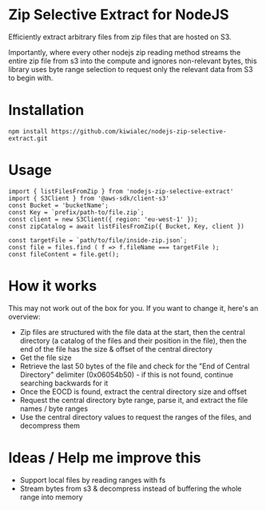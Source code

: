 # Zip Selective Extract for NodeJS

Efficiently extract arbitrary files from zip files that are hosted on S3.

Importantly, where every other nodejs zip reading method streams the entire zip file from s3 into the compute and ignores non-relevant bytes, this library uses byte range selection to request only the relevant data from S3 to begin with.

# Installation

`npm install https://github.com/kiwialec/nodejs-zip-selective-extract.git`

# Usage

```
import { listFilesFromZip } from 'nodejs-zip-selective-extract'
import { S3Client } from '@aws-sdk/client-s3'
const Bucket = 'bucketName';
const Key = `prefix/path-to/file.zip`;
const client = new S3Client({ region: 'eu-west-1' }); 
const zipCatalog = await listFilesFromZip({ Bucket, Key, client })

const targetFile = `path/to/file/inside-zip.json`;
const file = files.find ( f => f.fileName === targetFile );
const fileContent = file.get();
```

# How it works 

This may not work out of the box for you. If you want to change it, here's an overview:

- Zip files are structured with the file data at the start, then the central directory (a catalog of the files and their position in the file), then the end of the file has the size & offset of the central directory
- Get the file size
- Retrieve the last 50 bytes of the file and check for the "End of Central Directory" delimiter (0x06054b50) - if this is not found, continue searching backwards for it
- Once the EOCD is found, extract the central directory size and offset
- Request the central directory byte range, parse it, and extract the file names / byte ranges
- Use the central directory values to request the ranges of the files, and decompress them

# Ideas / Help me improve this

- Support local files by reading ranges with fs 
- Stream bytes from s3 & decompress instead of buffering the whole range into memory
